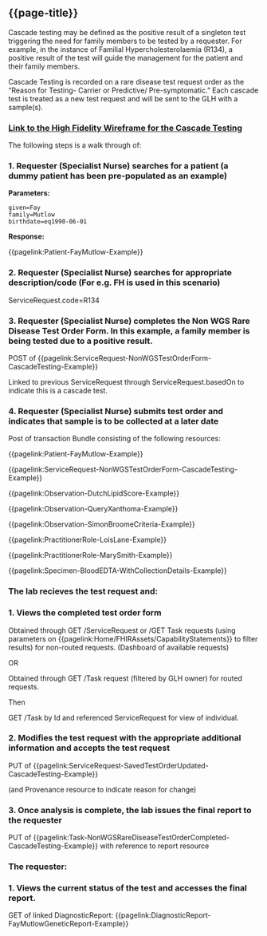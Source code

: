 ## {{page-title}}

Cascade testing may be defined as the positive result of a singleton test triggering the need for family members to be tested by a requester. For example, in the instance of Familial Hypercholesterolaemia (R134), a positive result of the test will guide the management for the patient and their family members. 

Cascade Testing is recorded on a rare disease test request order as the “Reason for Testing- Carrier or Predictive/ Pre-symptomatic.” Each cascade test is treated as a new test request and will be sent to the GLH with a sample(s). 

### [Link to the High Fidelity Wireframe for the Cascade Testing](https://ytlqh0.axshare.com/)

The following steps is a walk through of:

### 1. Requester (Specialist Nurse) searches for a patient (a dummy patient has been pre-populated as an example)

**Parameters:**
```
given=Fay
family=Mutlow
birthdate=eq1990-06-01
```

**Response:**

{{pagelink:Patient-FayMutlow-Example}}

### 2. Requester (Specialist Nurse) searches for appropriate description/code (For e.g. FH is used in this scenario)

ServiceRequest.code=R134

### 3. Requester (Specialist Nurse) completes the Non WGS Rare Disease Test Order Form. In this example, a family member is being tested due to a positive result.

POST of {{pagelink:ServiceRequest-NonWGSTestOrderForm-CascadeTesting-Example}}

Linked to previous ServiceRequest through ServiceRequest.basedOn to indicate this is a cascade test.

### 4. Requester (Specialist Nurse) submits test order and indicates that sample is to be collected at a later date

Post of transaction Bundle consisting of the following resources:

{{pagelink:Patient-FayMutlow-Example}}

{{pagelink:ServiceRequest-NonWGSTestOrderForm-CascadeTesting-Example}}

{{pagelink:Observation-DutchLipidScore-Example}}

{{pagelink:Observation-QueryXanthoma-Example}}

{{pagelink:Observation-SimonBroomeCriteria-Example}}

{{pagelink:PractitionerRole-LoisLane-Example}}

{{pagelink:PractitionerRole-MarySmith-Example}}

{{pagelink:Specimen-BloodEDTA-WithCollectionDetails-Example}}

### The lab recieves the test request and:

### 1. Views the completed test order form

Obtained through GET /ServiceRequest or /GET Task requests (using parameters on {{pagelink:Home/FHIRAssets/CapabilityStatements}} to filter results) for non-routed requests. (Dashboard of available requests)

OR

Obtained through GET /Task request (filtered by GLH owner) for routed requests.

Then

GET /Task by Id and referenced ServiceRequest for view of individual.

### 2. Modifies the test request with the appropriate additional information and accepts the test request

PUT of {{pagelink:ServiceRequest-SavedTestOrderUpdated-CascadeTesting-Example}}

(and Provenance resource to indicate reason for change)

### 3. Once analysis is complete, the lab issues the final report to the requester

PUT of {{pagelink:Task-NonWGSRareDiseaseTestOrderCompleted-CascadeTesting-Example}} with reference to report resource

### The requester:

### 1. Views the current status of the test and accesses the final report.

GET of linked DiagnosticReport: {{pagelink:DiagnosticReport-FayMutlowGeneticReport-Example}}